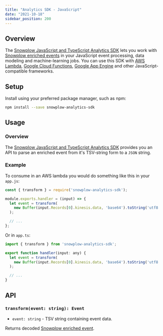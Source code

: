 ```yaml
---
title: "Analytics SDK - JavaScript"
date: "2021-10-18"
sidebar_position: 200
---
```


## Overview

The [Snowplow JavaScript and TypeScript Analytics SDK](https://github.com/snowplow-incubator/snowplow-js-analytics-sdk) lets you work with [Snowplow enriched events](/docs/fundamentals/canonical-event/index.md) in your JavaScript event processing, data modeling and machine-learning jobs. You can use this SDK with [AWS Lambda](https://aws.amazon.com/lambda/), [Google Cloud Functions](https://cloud.google.com/functions/), [Google App Engine](https://cloud.google.com/appengine) and other JavaScript-compatible frameworks.

## Setup

Install using your preferred package manager, such as npm:

```bash
npm install --save snowplow-analytics-sdk
```

## Usage

### Overview

The [Snowplow JavaScript and TypeScript Analytics SDK](https://github.com/snowplow-incubator/snowplow-js-analytics-sdk) provides you an API to parse an enriched event from it's TSV-string form to a `JSON` string.

### Example

To consume in an AWS lambda you would do something like this in your `app.js`:

```javascript
const { transform } = require('snowplow-analytics-sdk');

module.exports.handler = (input) => {
  let event = transform(
    new Buffer(input.Records[0].kinesis.data, 'base64').toString('utf8'),
  );

  // ...
};
```

Or in `app.ts`:

```javascript
import { transform } from 'snowplow-analytics-sdk';

export function handler(input: any) {
  let event = transform(
    new Buffer(input.Records[0].kinesis.data, 'base64').toString('utf8'),
  );

  // ...
}
```

## API

### `transform(event: string): Event`

- `event: string` - TSV string containing event data.

Returns decoded [Snowplow enriched event](/docs/fundamentals/canonical-event/index.md).

